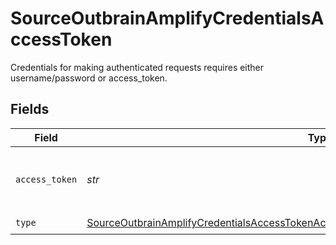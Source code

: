 # SourceOutbrainAmplifyCredentialsAccessToken

Credentials for making authenticated requests requires either username/password or access_token.


## Fields

| Field                                                                                                                                                                                                         | Type                                                                                                                                                                                                          | Required                                                                                                                                                                                                      | Description                                                                                                                                                                                                   |
| ------------------------------------------------------------------------------------------------------------------------------------------------------------------------------------------------------------- | ------------------------------------------------------------------------------------------------------------------------------------------------------------------------------------------------------------- | ------------------------------------------------------------------------------------------------------------------------------------------------------------------------------------------------------------- | ------------------------------------------------------------------------------------------------------------------------------------------------------------------------------------------------------------- |
| `access_token`                                                                                                                                                                                                | *str*                                                                                                                                                                                                         | :heavy_check_mark:                                                                                                                                                                                            | Access Token for making authenticated requests.                                                                                                                                                               |
| `type`                                                                                                                                                                                                        | [SourceOutbrainAmplifyCredentialsAccessTokenAccessTokenIsRequiredForAuthenticationRequests](../../models/shared/sourceoutbrainamplifycredentialsaccesstokenaccesstokenisrequiredforauthenticationrequests.md) | :heavy_check_mark:                                                                                                                                                                                            | N/A                                                                                                                                                                                                           |